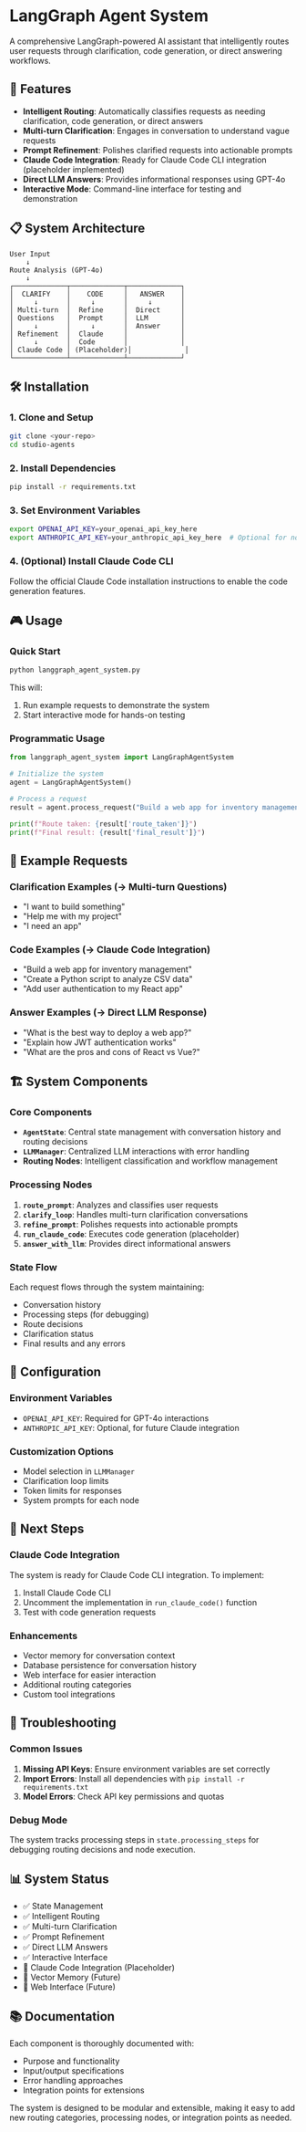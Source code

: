 # LangGraph Agent System

A comprehensive LangGraph-powered AI assistant that intelligently routes user requests through clarification, code generation, or direct answering workflows.

## 🚀 Features

- **Intelligent Routing**: Automatically classifies requests as needing clarification, code generation, or direct answers
- **Multi-turn Clarification**: Engages in conversation to understand vague requests
- **Prompt Refinement**: Polishes clarified requests into actionable prompts
- **Claude Code Integration**: Ready for Claude Code CLI integration (placeholder implemented)
- **Direct LLM Answers**: Provides informational responses using GPT-4o
- **Interactive Mode**: Command-line interface for testing and demonstration

## 📋 System Architecture

```
User Input
    ↓
Route Analysis (GPT-4o)
    ↓
┌─────────────┬─────────────┬─────────────┐
│  CLARIFY    │    CODE     │   ANSWER    │
│     ↓       │     ↓       │     ↓       │
│ Multi-turn  │  Refine     │  Direct     │
│ Questions   │  Prompt     │  LLM        │
│     ↓       │     ↓       │  Answer     │
│ Refinement  │  Claude     │             │
│     ↓       │  Code       │             │
│ Claude Code │ (Placeholder)│             │
└─────────────┴─────────────┴─────────────┘
```

## 🛠️ Installation

### 1. Clone and Setup
```bash
git clone <your-repo>
cd studio-agents
```

### 2. Install Dependencies
```bash
pip install -r requirements.txt
```

### 3. Set Environment Variables
```bash
export OPENAI_API_KEY=your_openai_api_key_here
export ANTHROPIC_API_KEY=your_anthropic_api_key_here  # Optional for now
```

### 4. (Optional) Install Claude Code CLI
Follow the official Claude Code installation instructions to enable the code generation features.

## 🎮 Usage

### Quick Start
```bash
python langgraph_agent_system.py
```

This will:
1. Run example requests to demonstrate the system
2. Start interactive mode for hands-on testing

### Programmatic Usage
```python
from langgraph_agent_system import LangGraphAgentSystem

# Initialize the system
agent = LangGraphAgentSystem()

# Process a request
result = agent.process_request("Build a web app for inventory management")

print(f"Route taken: {result['route_taken']}")
print(f"Final result: {result['final_result']}")
```

## 📝 Example Requests

### Clarification Examples (→ Multi-turn Questions)
- "I want to build something"
- "Help me with my project" 
- "I need an app"

### Code Examples (→ Claude Code Integration)
- "Build a web app for inventory management"
- "Create a Python script to analyze CSV data"
- "Add user authentication to my React app"

### Answer Examples (→ Direct LLM Response)
- "What is the best way to deploy a web app?"
- "Explain how JWT authentication works"
- "What are the pros and cons of React vs Vue?"

## 🏗️ System Components

### Core Components
- **`AgentState`**: Central state management with conversation history and routing decisions
- **`LLMManager`**: Centralized LLM interactions with error handling
- **Routing Nodes**: Intelligent classification and workflow management

### Processing Nodes
1. **`route_prompt`**: Analyzes and classifies user requests
2. **`clarify_loop`**: Handles multi-turn clarification conversations
3. **`refine_prompt`**: Polishes requests into actionable prompts
4. **`run_claude_code`**: Executes code generation (placeholder)
5. **`answer_with_llm`**: Provides direct informational answers

### State Flow
Each request flows through the system maintaining:
- Conversation history
- Processing steps (for debugging)
- Route decisions
- Clarification status
- Final results and any errors

## 🔧 Configuration

### Environment Variables
- `OPENAI_API_KEY`: Required for GPT-4o interactions
- `ANTHROPIC_API_KEY`: Optional, for future Claude integration

### Customization Options
- Model selection in `LLMManager`
- Clarification loop limits
- Token limits for responses
- System prompts for each node

## 🎯 Next Steps

### Claude Code Integration
The system is ready for Claude Code CLI integration. To implement:

1. Install Claude Code CLI
2. Uncomment the implementation in `run_claude_code()` function
3. Test with code generation requests

### Enhancements
- Vector memory for conversation context
- Database persistence for conversation history
- Web interface for easier interaction
- Additional routing categories
- Custom tool integrations

## 🐛 Troubleshooting

### Common Issues
1. **Missing API Keys**: Ensure environment variables are set correctly
2. **Import Errors**: Install all dependencies with `pip install -r requirements.txt`
3. **Model Errors**: Check API key permissions and quotas

### Debug Mode
The system tracks processing steps in `state.processing_steps` for debugging routing decisions and node execution.

## 📊 System Status

- ✅ State Management
- ✅ Intelligent Routing  
- ✅ Multi-turn Clarification
- ✅ Prompt Refinement
- ✅ Direct LLM Answers
- ✅ Interactive Interface
- 🔄 Claude Code Integration (Placeholder)
- 🔄 Vector Memory (Future)
- 🔄 Web Interface (Future)

## 📚 Documentation

Each component is thoroughly documented with:
- Purpose and functionality
- Input/output specifications  
- Error handling approaches
- Integration points for extensions

The system is designed to be modular and extensible, making it easy to add new routing categories, processing nodes, or integration points as needed. 